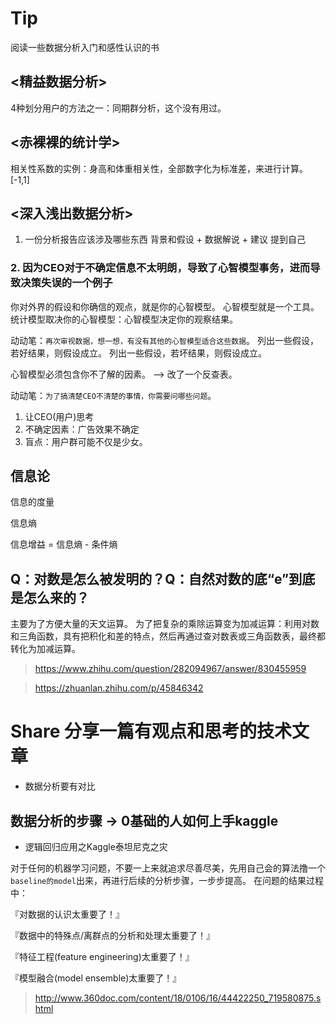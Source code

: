 
# Tip

阅读一些数据分析入门和感性认识的书

## <精益数据分析>

4种划分用户的方法之一：同期群分析，这个没有用过。

## <赤裸裸的统计学>

相关性系数的实例：身高和体重相关性，全部数字化为标准差，来进行计算。 [-1,1]

## <深入浅出数据分析>

1. 一份分析报告应该涉及哪些东西
背景和假设 + 数据解说 + 建议
提到自己

### 2. 因为CEO对于不确定信息不太明朗，导致了心智模型事务，进而导致决策失误的一个例子

你对外界的假设和你确信的观点，就是你的心智模型。
心智模型就是一个工具。
统计模型取决你的心智模型：心智模型决定你的观察结果。

动动笔：`再次审视数据，想一想，有没有其他的心智模型适合这些数据`。
列出一些假设，若好结果，则假设成立。
列出一些假设，若坏结果，则假设成立。

心智模型必须包含你不了解的因素。 --> 改了一个反查表。

动动笔：`为了搞清楚CEO不清楚的事情，你需要问哪些问题`。
1. 让CEO(用户)思考
2. 不确定因素：广告效果不确定
3. 盲点：用户群可能不仅是少女。

## 信息论

信息的度量

信息熵

信息增益 = 信息熵 - 条件熵

## Q：对数是怎么被发明的？Q：自然对数的底“e”到底是怎么来的？

主要为了方便大量的天文运算。 
为了把复杂的乘除运算变为加减运算：利用对数和三角函数，具有把积化和差的特点，然后再通过查对数表或三角函数表，最终都转化为加减运算。

> https://www.zhihu.com/question/282094967/answer/830455959

> https://zhuanlan.zhihu.com/p/45846342

# Share 分享一篇有观点和思考的技术文章

* 数据分析要有对比

## 数据分析的步骤 -> 0基础的人如何上手kaggle
* 逻辑回归应用之Kaggle泰坦尼克之灾 

对于任何的机器学习问题，不要一上来就追求尽善尽美，先用自己会的算法撸一个`baseline的model`出来，再进行后续的分析步骤，一步步提高。
在问题的结果过程中：

『对数据的认识太重要了！』

『数据中的特殊点/离群点的分析和处理太重要了！』

『特征工程(feature engineering)太重要了！』

『模型融合(model ensemble)太重要了！』

> http://www.360doc.com/content/18/0106/16/44422250_719580875.shtml


